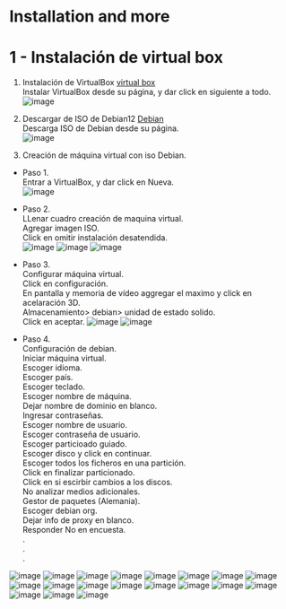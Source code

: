 # Installation and more

# 1 - Instalación de virtual box 

1. Instalación de VirtualBox [virtual box](https://www.virtualbox.org/wiki/Downloads)<br>
Instalar VirtualBox desde su página, y dar click en siguiente a todo.<br>
![image](https://github.com/SmoshCH/Itca2/assets/84145465/9c5b34b9-d101-452d-95fd-90c45a643f79)

2. Descargar de ISO de Debian12 [Debian](https://www.debian.org/index.es.html)<br>
Descarga ISO de Debian desde su página.<br>
![image](https://github.com/SmoshCH/Itca2/assets/84145465/c37c2298-9909-43b6-a158-5a78558f9d74)

3. Creación de máquina virtual con iso Debian.
- Paso 1.<br>
Entrar a VirtualBox, y dar click en Nueva.<br> 
![image](https://github.com/SmoshCH/Itca2/assets/84145465/756c0606-ab19-4666-b79b-283200aa2c87)

- Paso 2.<br>
LLenar cuadro creación de maquina virtual.<br>
Agregar imagen ISO.<br>
Click en omitir instalación desatendida.<br>
![image](https://github.com/SmoshCH/Itca2/assets/84145465/5f6292a0-69ca-4971-8f81-fdc3df6ee582)
![image](https://github.com/SmoshCH/Itca2/assets/84145465/a0a01eb7-eebe-4dbd-92f0-e25d85811a8d)
![image](https://github.com/SmoshCH/Itca2/assets/84145465/46c1c3c9-3a21-4622-8593-d57e830b5da0)


- Paso 3.<br>
Configurar máquina virtual.<br>
Click en configuración.<br>
En pantalla y memoria de vídeo aggregar el maximo y click en acelaración 3D.<br>
Almacenamiento> debian> unidad de estado solido.<br>
Click en aceptar.
![image](https://github.com/SmoshCH/Itca2/assets/84145465/d58142da-38da-445f-a104-a174baf0a63c)
![image](https://github.com/SmoshCH/Itca2/assets/84145465/df3b5df9-3170-4155-ad93-68f417e53921)

- Paso 4.<br>
Configuración de debian.<br>
Iniciar máquina virtual.<br>
Escoger idioma.<br>
Escoger país.<br>
Escoger teclado.<br>
Escoger nombre de máquina.<br>
Dejar nombre de dominio en blanco.<br>
Ingresar contraseñas.<br>
Escoger nombre de usuario.<br>
Escoger contraseña de usuario.<br>
Escoger particioado guiado.<br>
Escoger disco y click en continuar.<br>
Escoger todos los ficheros en una partición.<br>
Click en finalizar particionado.<br>
Click en si escirbir cambios a los discos.<br>
No analizar medios adicionales.<br>
Gestor de paquetes (Alemania).<br>
Escoger debian org.<br>
Dejar info de proxy en blanco.<br>
Responder No en encuesta.<br>
.<br>
.<br>
.<br>










![image](https://github.com/SmoshCH/Itca2/assets/84145465/98e296cc-68ba-4576-b173-929c205a9bc3)
![image](https://github.com/SmoshCH/Itca2/assets/84145465/dfd769f7-7a52-4d30-aa57-30281502d0a7)
![image](https://github.com/SmoshCH/Itca2/assets/84145465/f52f6f6a-69f2-4b2e-b442-165984d9eb64)
![image](https://github.com/SmoshCH/Itca2/assets/84145465/bb071ae8-fd50-4ce6-92cb-eb4452981ea5)
![image](https://github.com/SmoshCH/Itca2/assets/84145465/fb5620a5-acc4-4ae7-a2a3-71dd8f481c67)
![image](https://github.com/SmoshCH/Itca2/assets/84145465/babb097b-7c22-4f97-9efb-6ae690853f9f)
![image](https://github.com/SmoshCH/Itca2/assets/84145465/0d00111f-8f39-4c3e-8924-8fa0bddd9dde)
![image](https://github.com/SmoshCH/Itca2/assets/84145465/d7681176-8117-4aad-81b1-f5210098d574)
![image](https://github.com/SmoshCH/Itca2/assets/84145465/581f6c67-1640-4f05-921c-57ab0f12f5d8)
![image](https://github.com/SmoshCH/Itca2/assets/84145465/d0f8db98-fc60-4edf-a897-5610bbe72158)
![image](https://github.com/SmoshCH/Itca2/assets/84145465/ffa73060-b4f3-4090-9926-dd3497dd4461)
![image](https://github.com/SmoshCH/Itca2/assets/84145465/04804712-981b-4405-a7d3-cde43e2c9a03)
![image](https://github.com/SmoshCH/Itca2/assets/84145465/aef2dbf6-fbc7-4b56-9a23-8b85543623fc)
![image](https://github.com/SmoshCH/Itca2/assets/84145465/254904ab-30b9-4df8-8138-e66e5c8e8ccd)
![image](https://github.com/SmoshCH/Itca2/assets/84145465/a8d6f7ed-9584-4a81-aa52-5ea5f3328263)
![image](https://github.com/SmoshCH/Itca2/assets/84145465/04d94595-429c-4067-99f6-d251de114b5b)
![image](https://github.com/SmoshCH/Itca2/assets/84145465/132a1211-bd87-4d15-8114-49b2294d391c)
![image](https://github.com/SmoshCH/Itca2/assets/84145465/f6d4ac57-1b24-4bf2-90ef-4ae2f0e12c14)
![image](https://github.com/SmoshCH/Itca2/assets/84145465/23509ac1-3f4f-4da6-ae0b-a45e15025cbd)












